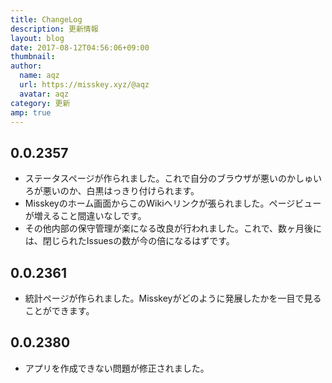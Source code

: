 ```yaml
---
title: ChangeLog
description: 更新情報
layout: blog
date: 2017-08-12T04:56:06+09:00
thumbnail: 
author:
  name: aqz
  url: https://misskey.xyz/@aqz
  avatar: aqz
category: 更新
amp: true
---
```


## 0.0.2357
- ステータスページが作られました。これで自分のブラウザが悪いのかしゅいろが悪いのか、白黒はっきり付けられます。
- Misskeyのホーム画面からこのWikiへリンクが張られました。ページビューが増えること間違いなしです。
- その他内部の保守管理が楽になる改良が行われました。これで、数ヶ月後には、閉じられたIssuesの数が今の倍になるはずです。

## 0.0.2361
- 統計ページが作られました。Misskeyがどのように発展したかを一目で見ることができます。

## 0.0.2380
- アプリを作成できない問題が修正されました。
